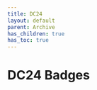 ```yaml
---
title: DC24
layout: default
parent: Archive
has_children: true
has_toc: true
---
```


# DC24 Badges
